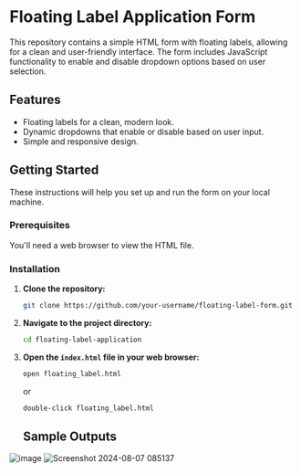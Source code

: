 # Floating Label Application Form

This repository contains a simple HTML form with floating labels, allowing for a clean and user-friendly interface. The form includes JavaScript functionality to enable and disable dropdown options based on user selection.

## Features

- Floating labels for a clean, modern look.
- Dynamic dropdowns that enable or disable based on user input.
- Simple and responsive design.

## Getting Started

These instructions will help you set up and run the form on your local machine.

### Prerequisites

You'll need a web browser to view the HTML file.

### Installation

1. **Clone the repository:**

    ```bash
    git clone https://github.com/your-username/floating-label-form.git
    ```

2. **Navigate to the project directory:**

    ```bash
    cd floating-label-application
    ```

3. **Open the `index.html` file in your web browser:**

    ```bash
    open floating_label.html
    ```

    or

    ```bash
    double-click floating_label.html
    ```

    ## Sample Outputs


![image](https://github.com/user-attachments/assets/05fc5505-145a-40cf-8a92-4786e772335e)
![Screenshot 2024-08-07 085137](https://github.com/user-attachments/assets/4895d61d-c82b-4b33-ba8b-b057a31f8ad5)
